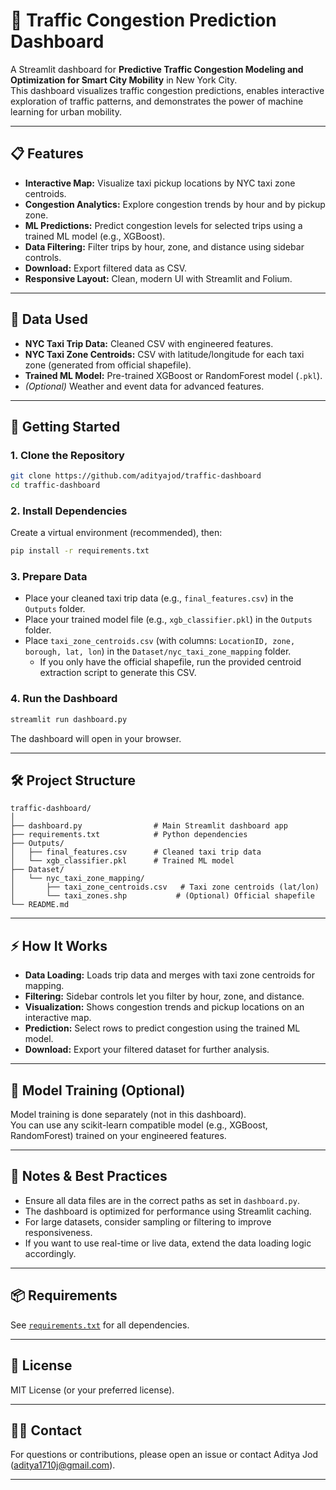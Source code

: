 # 🚦 Traffic Congestion Prediction Dashboard

A Streamlit dashboard for **Predictive Traffic Congestion Modeling and Optimization for Smart City Mobility** in New York City.  
This dashboard visualizes traffic congestion predictions, enables interactive exploration of traffic patterns, and demonstrates the power of machine learning for urban mobility.

---

## 📋 Features

- **Interactive Map:** Visualize taxi pickup locations by NYC taxi zone centroids.
- **Congestion Analytics:** Explore congestion trends by hour and by pickup zone.
- **ML Predictions:** Predict congestion levels for selected trips using a trained ML model (e.g., XGBoost).
- **Data Filtering:** Filter trips by hour, zone, and distance using sidebar controls.
- **Download:** Export filtered data as CSV.
- **Responsive Layout:** Clean, modern UI with Streamlit and Folium.

---

## 📂 Data Used

- **NYC Taxi Trip Data:** Cleaned CSV with engineered features.
- **NYC Taxi Zone Centroids:** CSV with latitude/longitude for each taxi zone (generated from official shapefile).
- **Trained ML Model:** Pre-trained XGBoost or RandomForest model (`.pkl`).
- *(Optional)* Weather and event data for advanced features.

---

## 🚀 Getting Started

### 1. **Clone the Repository**

```bash
git clone https://github.com/adityajod/traffic-dashboard
cd traffic-dashboard
```

### 2. **Install Dependencies**

Create a virtual environment (recommended), then:

```bash
pip install -r requirements.txt
```

### 3. **Prepare Data**

- Place your cleaned taxi trip data (e.g., `final_features.csv`) in the `Outputs` folder.
- Place your trained model file (e.g., `xgb_classifier.pkl`) in the `Outputs` folder.
- Place `taxi_zone_centroids.csv` (with columns: `LocationID, zone, borough, lat, lon`) in the `Dataset/nyc_taxi_zone_mapping` folder.
    - If you only have the official shapefile, run the provided centroid extraction script to generate this CSV.

### 4. **Run the Dashboard**

```bash
streamlit run dashboard.py
```

The dashboard will open in your browser.

---

## 🛠️ Project Structure

```
traffic-dashboard/
│
├── dashboard.py                # Main Streamlit dashboard app
├── requirements.txt            # Python dependencies
├── Outputs/
│   ├── final_features.csv      # Cleaned taxi trip data
│   └── xgb_classifier.pkl      # Trained ML model
├── Dataset/
│   └── nyc_taxi_zone_mapping/
│       ├── taxi_zone_centroids.csv   # Taxi zone centroids (lat/lon)
│       └── taxi_zones.shp           # (Optional) Official shapefile
└── README.md
```

---

## ⚡ How It Works

- **Data Loading:** Loads trip data and merges with taxi zone centroids for mapping.
- **Filtering:** Sidebar controls let you filter by hour, zone, and distance.
- **Visualization:** Shows congestion trends and pickup locations on an interactive map.
- **Prediction:** Select rows to predict congestion using the trained ML model.
- **Download:** Export your filtered dataset for further analysis.

---

## 🧠 Model Training (Optional)

Model training is done separately (not in this dashboard).  
You can use any scikit-learn compatible model (e.g., XGBoost, RandomForest) trained on your engineered features.

---

## 📝 Notes & Best Practices

- Ensure all data files are in the correct paths as set in `dashboard.py`.
- The dashboard is optimized for performance using Streamlit caching.
- For large datasets, consider sampling or filtering to improve responsiveness.
- If you want to use real-time or live data, extend the data loading logic accordingly.

---

## 📦 Requirements

See [`requirements.txt`](requirements.txt) for all dependencies.

---

## 📄 License

MIT License (or your preferred license).

---

## 🙋‍♂️ Contact

For questions or contributions, please open an issue or contact Aditya Jod (aditya1710j@gmail.com).

---

